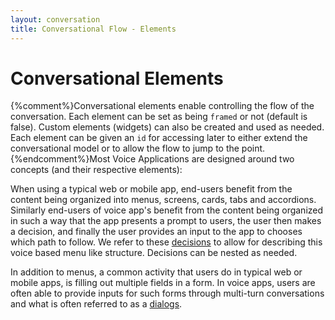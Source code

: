 ```yaml
---
layout: conversation
title: Conversational Flow - Elements
---
```

# Conversational Elements


{%comment%}Conversational elements enable controlling the flow of the conversation. Each element can be set as being `framed` or not (default is false). Custom elements (widgets) can also be created and used as needed. Each element can be given an `id` for accessing later to either extend the conversational model or to allow the flow to jump to the point.{%endcomment%}Most Voice Applications are designed around two concepts (and their respective elements):

When using a typical web or mobile app, end-users benefit from the content being organized into menus, screens, cards, tabs and accordions. Similarly end-users of voice app's benefit from the content being organized in such a way that the app presents a prompt to users, the user then makes a decision, and finally the user provides an input to the app to chooses which path to follow. We refer to these [decisions](/docs/conversation-decisions) to allow for describing this voice based menu like structure. Decisions can be nested as needed.

In addition to menus, a common activity that users do in typical web or mobile apps, is filling out multiple fields in a form. In voice apps, users are often able to provide inputs for such forms through multi-turn conversations and what is often referred to as a [dialogs](/docs/conversation-dialogs).
